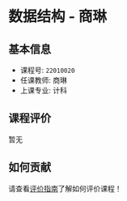 # 数据结构 - 商琳

## 基本信息

- 课程号: `22010020`
- 任课教师: 商琳
- 上课专业: 计科

## 课程评价

暂无

## 如何贡献

请查看[评价指南](../how-to-comment.md)了解如何评价课程！
